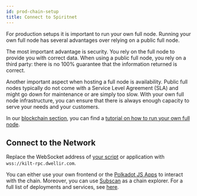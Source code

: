 ```yaml
---
id: prod-chain-setup
title: Connect to Spiritnet
---
```


For production setups it is important to run your own full node.
Running your own full node has several advantages over relying on a public full node.

The most important advantage is security.
You rely on the full node to provide you with correct data.
When using a public full node, you rely on a third party: there is no 100% guarantee that the information returned is correct.

Another important aspect when hosting a full node is availability.
Public full nodes typically do not come with a Service Level Agreement (SLA) and might go down for maintenance or are simply too slow.
With your own full node infrastructure, you can ensure that there is always enough capacity to serve your needs and your customers.

In our [blockchain section](../02_chain/01_introduction.md), you can find a [tutorial on how to run your own full node](../02_chain/04_fullnode.md).

## Connect to the Network

Replace the WebSocket address of [your script](./index.md#set-up-your-project) or application with `wss://kilt-rpc.dwellir.com`.

You can either use your own frontend or the [Polkadot JS Apps](https://polkadot.js.org/apps/?rpc=wss%3A%2F%2Fkilt-rpc.dwellir.com/explorer) to interact with the chain.
Moreover, you can use [Subscan](https://spiritnet.subscan.io/) as a chain explorer.
For a full list of deployments and services, see [here](../02_chain/03_deployments.md).
